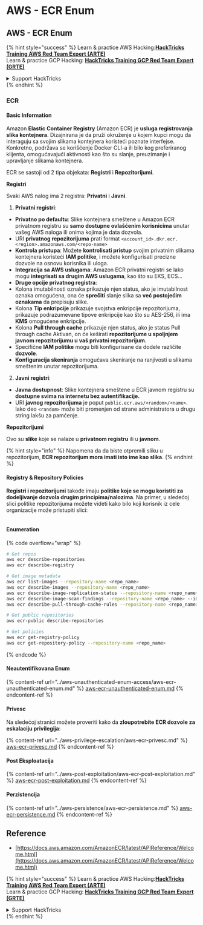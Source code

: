 # AWS - ECR Enum

## AWS - ECR Enum

{% hint style="success" %}
Learn & practice AWS Hacking:<img src="../../../.gitbook/assets/image (1) (1) (1) (1).png" alt="" data-size="line">[**HackTricks Training AWS Red Team Expert (ARTE)**](https://training.hacktricks.xyz/courses/arte)<img src="../../../.gitbook/assets/image (1) (1) (1) (1).png" alt="" data-size="line">\
Learn & practice GCP Hacking: <img src="../../../.gitbook/assets/image (2) (1).png" alt="" data-size="line">[**HackTricks Training GCP Red Team Expert (GRTE)**<img src="../../../.gitbook/assets/image (2) (1).png" alt="" data-size="line">](https://training.hacktricks.xyz/courses/grte)

<details>

<summary>Support HackTricks</summary>

* Check the [**subscription plans**](https://github.com/sponsors/carlospolop)!
* **Join the** 💬 [**Discord group**](https://discord.gg/hRep4RUj7f) or the [**telegram group**](https://t.me/peass) or **follow** us on **Twitter** 🐦 [**@hacktricks\_live**](https://twitter.com/hacktricks_live)**.**
* **Share hacking tricks by submitting PRs to the** [**HackTricks**](https://github.com/carlospolop/hacktricks) and [**HackTricks Cloud**](https://github.com/carlospolop/hacktricks-cloud) github repos.

</details>
{% endhint %}

### ECR

#### Basic Information

Amazon **Elastic Container Registry** (Amazon ECR) je **usluga registrovanja slika kontejnera**. Dizajnirana je da pruži okruženje u kojem kupci mogu da interaguju sa svojim slikama kontejnera koristeći poznate interfejse. Konkretno, podržava se korišćenje Docker CLI-a ili bilo kog preferiranog klijenta, omogućavajući aktivnosti kao što su slanje, preuzimanje i upravljanje slikama kontejnera.

ECR se sastoji od 2 tipa objekata: **Registri** i **Repozitorijumi**.

**Registri**

Svaki AWS nalog ima 2 registra: **Privatni** i **Javni**.

1. **Privatni registri**:

* **Privatno po defaultu**: Slike kontejnera smeštene u Amazon ECR privatnom registru su **samo dostupne ovlašćenim korisnicima** unutar vašeg AWS naloga ili onima kojima je data dozvola.
* URI **privatnog repozitorijuma** prati format `<account_id>.dkr.ecr.<region>.amazonaws.com/<repo-name>`
* **Kontrola pristupa**: Možete **kontrolisati pristup** svojim privatnim slikama kontejnera koristeći **IAM politike**, i možete konfigurisati precizne dozvole na osnovu korisnika ili uloga.
* **Integracija sa AWS uslugama**: Amazon ECR privatni registri se lako mogu **integrisati sa drugim AWS uslugama**, kao što su EKS, ECS...
* **Druge opcije privatnog registra**:
* Kolona imutabilnosti oznaka prikazuje njen status, ako je imutabilnost oznaka omogućena, ona će **sprečiti** slanje slika sa **već postojećim oznakama** da prepisuju slike.
* Kolona **Tip enkripcije** prikazuje svojstva enkripcije repozitorijuma, prikazuje podrazumevane tipove enkripcije kao što su AES-256, ili ima **KMS** omogućene enkripcije.
* Kolona **Pull through cache** prikazuje njen status, ako je status Pull through cache Aktivan, on će keširati **repozitorijume u spoljnjem javnom repozitorijumu u vaš privatni repozitorijum**.
* Specifične **IAM politike** mogu biti konfigurisane da dodele različite **dozvole**.
* **Konfiguracija skeniranja** omogućava skeniranje na ranjivosti u slikama smeštenim unutar repozitorijuma.

2. **Javni registri**:

* **Javna dostupnost**: Slike kontejnera smeštene u ECR javnom registru su **dostupne svima na internetu bez autentifikacije.**
* URI **javnog repozitorijuma** je poput `public.ecr.aws/<random>/<name>`. Iako deo `<random>` može biti promenjen od strane administratora u drugu string lakšu za pamćenje.

**Repozitorijumi**

Ovo su **slike** koje se nalaze u **privatnom registru** ili u **javnom**.

{% hint style="info" %}
Napomena da da biste otpremili sliku u repozitorijum, **ECR repozitorijum mora imati isto ime kao slika**.
{% endhint %}

#### Registry & Repository Policies

**Registri i repozitorijumi** takođe imaju **politike koje se mogu koristiti za dodeljivanje dozvola drugim principima/nalozima**. Na primer, u sledećoj slici politike repozitorijuma možete videti kako bilo koji korisnik iz cele organizacije može pristupiti slici:

<figure><img src="../../../.gitbook/assets/image (280).png" alt=""><figcaption></figcaption></figure>

#### Enumeration

{% code overflow="wrap" %}
```bash
# Get repos
aws ecr describe-repositories
aws ecr describe-registry

# Get image metadata
aws ecr list-images --repository-name <repo_name>
aws ecr describe-images --repository-name <repo_name>
aws ecr describe-image-replication-status --repository-name <repo_name> --image-id <image_id>
aws ecr describe-image-scan-findings --repository-name <repo_name> --image-id <image_id>
aws ecr describe-pull-through-cache-rules --repository-name <repo_name> --image-id <image_id>

# Get public repositories
aws ecr-public describe-repositories

# Get policies
aws ecr get-registry-policy
aws ecr get-repository-policy --repository-name <repo_name>
```
{% endcode %}

#### Neautentifikovana Enum

{% content-ref url="../aws-unauthenticated-enum-access/aws-ecr-unauthenticated-enum.md" %}
[aws-ecr-unauthenticated-enum.md](../aws-unauthenticated-enum-access/aws-ecr-unauthenticated-enum.md)
{% endcontent-ref %}

#### Privesc

Na sledećoj stranici možete proveriti kako da **zloupotrebite ECR dozvole za eskalaciju privilegija**:

{% content-ref url="../aws-privilege-escalation/aws-ecr-privesc.md" %}
[aws-ecr-privesc.md](../aws-privilege-escalation/aws-ecr-privesc.md)
{% endcontent-ref %}

#### Post Eksploatacija

{% content-ref url="../aws-post-exploitation/aws-ecr-post-exploitation.md" %}
[aws-ecr-post-exploitation.md](../aws-post-exploitation/aws-ecr-post-exploitation.md)
{% endcontent-ref %}

#### Perzistencija

{% content-ref url="../aws-persistence/aws-ecr-persistence.md" %}
[aws-ecr-persistence.md](../aws-persistence/aws-ecr-persistence.md)
{% endcontent-ref %}

## Reference

* [https://docs.aws.amazon.com/AmazonECR/latest/APIReference/Welcome.html](https://docs.aws.amazon.com/AmazonECR/latest/APIReference/Welcome.html)

{% hint style="success" %}
Learn & practice AWS Hacking:<img src="../../../.gitbook/assets/image (1) (1) (1) (1).png" alt="" data-size="line">[**HackTricks Training AWS Red Team Expert (ARTE)**](https://training.hacktricks.xyz/courses/arte)<img src="../../../.gitbook/assets/image (1) (1) (1) (1).png" alt="" data-size="line">\
Learn & practice GCP Hacking: <img src="../../../.gitbook/assets/image (2) (1).png" alt="" data-size="line">[**HackTricks Training GCP Red Team Expert (GRTE)**<img src="../../../.gitbook/assets/image (2) (1).png" alt="" data-size="line">](https://training.hacktricks.xyz/courses/grte)

<details>

<summary>Support HackTricks</summary>

* Check the [**subscription plans**](https://github.com/sponsors/carlospolop)!
* **Join the** 💬 [**Discord group**](https://discord.gg/hRep4RUj7f) or the [**telegram group**](https://t.me/peass) or **follow** us on **Twitter** 🐦 [**@hacktricks\_live**](https://twitter.com/hacktricks_live)**.**
* **Share hacking tricks by submitting PRs to the** [**HackTricks**](https://github.com/carlospolop/hacktricks) and [**HackTricks Cloud**](https://github.com/carlospolop/hacktricks-cloud) github repos.

</details>
{% endhint %}
